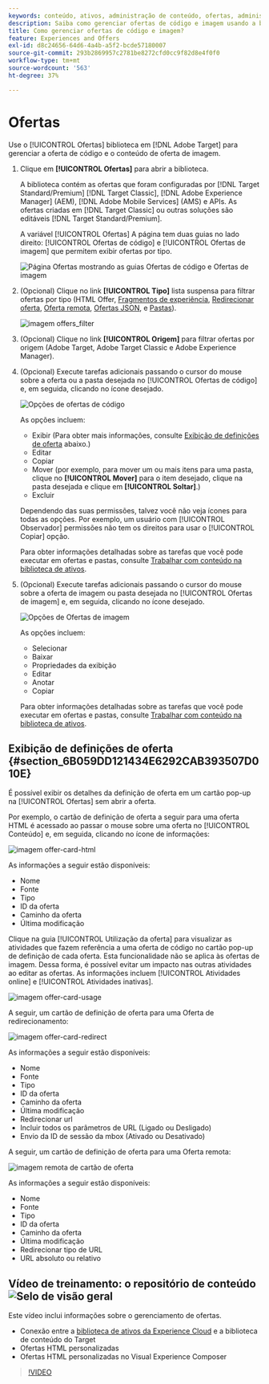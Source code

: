 ```yaml
---
keywords: conteúdo, ativos, administração de conteúdo, ofertas, administração de ativos, inserção do modo de seleção, modo de seleção
description: Saiba como gerenciar ofertas de código e imagem usando a biblioteca de ofertas no Adobe Target.
title: Como gerenciar ofertas de código e imagem?
feature: Experiences and Offers
exl-id: d8c24656-64d6-4a4b-a5f2-bcde57180007
source-git-commit: 293b2869957c2781be8272cfd0cc9f82d8e4f0f0
workflow-type: tm+mt
source-wordcount: '563'
ht-degree: 37%

---
```


# Ofertas

Use o [!UICONTROL Ofertas] biblioteca em [!DNL Adobe Target] para gerenciar a oferta de código e o conteúdo de oferta de imagem.

1. Clique em **[!UICONTROL Ofertas]** para abrir a biblioteca.

   A biblioteca contém as ofertas que foram configuradas por [!DNL Target Standard/Premium] [!DNL Target Classic], [!DNL Adobe Experience Manager] (AEM), [!DNL Adobe Mobile Services] (AMS) e APIs. As ofertas criadas em [!DNL Target Classic] ou outras soluções são editáveis [!DNL Target Standard/Premium].

   A variável [!UICONTROL Ofertas] A página tem duas guias no lado direito: [!UICONTROL Ofertas de código] e [!UICONTROL Ofertas de imagem] que permitem exibir ofertas por tipo.

   ![Página Ofertas mostrando as guias Ofertas de código e Ofertas de imagem](/help/main/c-experiences/c-manage-content/assets/offers-page.png)

1. (Opcional) Clique no link **[!UICONTROL Tipo]** lista suspensa para filtrar ofertas por tipo (HTML Offer, [Fragmentos de experiência](/help/main/c-experiences/c-manage-content/aem-experience-fragments.md), [Redirecionar oferta](/help/main/c-experiences/c-manage-content/offer-redirect.md), [Oferta remota](/help/main/c-experiences/c-manage-content/about-remote-offers.md), [Ofertas JSON](/help/main/c-experiences/c-manage-content/create-json-offer.md), e [Pastas](/help/main/c-experiences/c-manage-content/create-content-folder.md)).

   ![imagem offers_filter](assets/offers_filter.png)

1. (Opcional) Clique no link **[!UICONTROL Origem]** para filtrar ofertas por origem (Adobe Target, Adobe Target Classic e Adobe Experience Manager).

1. (Opcional) Execute tarefas adicionais passando o cursor do mouse sobre a oferta ou a pasta desejada no [!UICONTROL Ofertas de código] e, em seguida, clicando no ícone desejado.

   ![Opções de ofertas de código](assets/offer-picker-large.png)

   As opções incluem:

   * Exibir (Para obter mais informações, consulte [Exibição de definições de oferta](#section_6B059DD121434E6292CAB393507D010E) abaixo.)
   * Editar
   * Copiar 
   * Mover (por exemplo, para mover um ou mais itens para uma pasta, clique no **[!UICONTROL Mover]** para o item desejado, clique na pasta desejada e clique em **[!UICONTROL Soltar]**.)
   * Excluir

   Dependendo das suas permissões, talvez você não veja ícones para todas as opções. Por exemplo, um usuário com [!UICONTROL Observador] permissões não tem os direitos para usar o [!UICONTROL Copiar] opção.

   Para obter informações detalhadas sobre as tarefas que você pode executar em ofertas e pastas, consulte [Trabalhar com conteúdo na biblioteca de ativos](/help/main/c-experiences/c-manage-content/assets-working.md).

1. (Opcional) Execute tarefas adicionais passando o cursor do mouse sobre a oferta de imagem ou pasta desejada no [!UICONTROL Ofertas de imagem] e, em seguida, clicando no ícone desejado.

   ![Opções de Ofertas de imagem](/help/main/c-experiences/c-manage-content/assets/image-offers-icons.png)

   As opções incluem:

   * Selecionar
   * Baixar
   * Propriedades da exibição
   * Editar
   * Anotar
   * Copiar 

   Para obter informações detalhadas sobre as tarefas que você pode executar em ofertas e pastas, consulte [Trabalhar com conteúdo na biblioteca de ativos](/help/main/c-experiences/c-manage-content/assets-working.md).

## Exibição de definições de oferta {#section_6B059DD121434E6292CAB393507D010E}

É possível exibir os detalhes da definição de oferta em um cartão pop-up na [!UICONTROL Ofertas] sem abrir a oferta.

Por exemplo, o cartão de definição de oferta a seguir para uma oferta HTML é acessado ao passar o mouse sobre uma oferta no [!UICONTROL Conteúdo] e, em seguida, clicando no ícone de informações:

![imagem offer-card-html](assets/offer-card-html.png)

As informações a seguir estão disponíveis:

* Nome
* Fonte
* Tipo
* ID da oferta
* Caminho da oferta
* Última modificação

Clique na guia [!UICONTROL Utilização da oferta] para visualizar as atividades que fazem referência a uma oferta de código no cartão pop-up de definição de cada oferta. Esta funcionalidade não se aplica às ofertas de imagem. Dessa forma, é possível evitar um impacto nas outras atividades ao editar as ofertas. As informações incluem [!UICONTROL Atividades online] e [!UICONTROL Atividades inativas].

![imagem offer-card-usage](assets/offer-card-usage.png)

A seguir, um cartão de definição de oferta para uma Oferta de redirecionamento:

![imagem offer-card-redirect](assets/offer-card-redirect.png)

As informações a seguir estão disponíveis:

* Nome
* Fonte
* Tipo
* ID da oferta
* Caminho da oferta
* Última modificação
* Redirecionar url
* Incluir todos os parâmetros de URL (Ligado ou Desligado)
* Envio da ID de sessão da mbox (Ativado ou Desativado)

A seguir, um cartão de definição de oferta para uma Oferta remota:

![imagem remota de cartão de oferta](assets/offer-card-remote.png)

As informações a seguir estão disponíveis:

* Nome
* Fonte
* Tipo
* ID da oferta
* Caminho da oferta
* Última modificação
* Redirecionar tipo de URL
* URL absoluto ou relativo

## Vídeo de treinamento: o repositório de conteúdo ![Selo de visão geral](/help/main/assets/overview.png)

Este vídeo inclui informações sobre o gerenciamento de ofertas.

* Conexão entre a [biblioteca de ativos da Experience Cloud](https://experienceleague.adobe.com/docs/core-services/interface/assets/creative-cloud.html) e a biblioteca de conteúdo do Target
* Ofertas HTML personalizadas
* Ofertas HTML personalizadas no Visual Experience Composer

>[!VIDEO](https://video.tv.adobe.com/v/17387)
